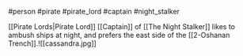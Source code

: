 #person #pirate #pirate_lord #captain #night_stalker

[[Pirate Lords|Pirate Lord]] [[Captain]] of [[The Night Stalker]] likes to ambush ships at night, and prefers the east side of the [[2-Oshanan Trench]].![[cassandra.jpg]]